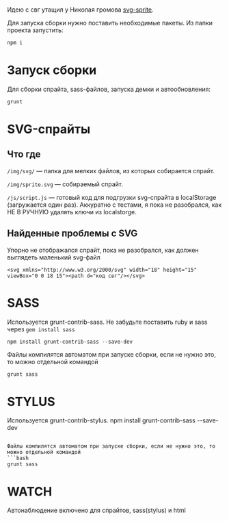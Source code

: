 # 

Идею с свг утащил у Николая громова [svg-sprite](https://github.com/nicothin/svg-sprite/).

Для запуска сборки нужно поставить необходимые пакеты. Из папки проекта запустить:

```bash
npm i
```

# Запуск сборки

Для сборки спрайта, sass-файлов, запуска демки и автообновления:

```bash
grunt
```

# SVG-спрайты

## Что где

`/img/svg/` —  папка для мелких файлов, из которых собирается спрайт.

`/img/sprite.svg` — собираемый спрайт.

`/js/sсript.js` — готовый код для подгрузки svg-спрайта в localStorage (загружается один раз). Аккуратно с тестами, я пока не разобрался, как НЕ В РУЧНУЮ удалять ключи из localstorge.

## Найденные проблемы с SVG

Упорно не отображался спрайт, пока не разобрался, как должен выглядеть маленький svg-файл
```
<svg xmlns="http://www.w3.org/2000/svg" width="18" height="15" viewBox="0 0 18 15"><path d="код свг"/></svg>
```

# SASS

Используется grunt-contrib-sass. Не забудьте поставить ruby и sass через 
```gem install sass```
```
npm install grunt-contrib-sass --save-dev
```

Файлы компилятся автоматом при запуске сборки, если не нужно это, то можно отдельной командой
```bash
grunt sass
```

# STYLUS

Используется grunt-contrib-stylus. 
npm install grunt-contrib-sass --save-dev
```

Файлы компилятся автоматом при запуске сборки, если не нужно это, то можно отдельной командой
```bash
grunt sass
```

# WATCH

Автонаблюдение включено для спрайтов, sass(stylus) и html